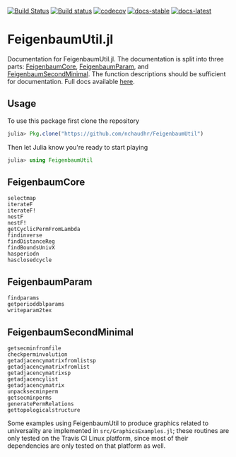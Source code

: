 [![Build Status](https://travis-ci.org/nchaudhr/FeigenbaumUtil.svg?branch=master)](https://travis-ci.org/nchaudhr/FeigenbaumUtil)
[![Build status](https://ci.appveyor.com/api/projects/status/66ik49he6kxwt3c0?svg=true)](https://ci.appveyor.com/project/nchaudhr/feigenbaumutil)
[![codecov](https://codecov.io/gh/nchaudhr/FeigenbaumUtil/branch/master/graph/badge.svg)](https://codecov.io/gh/nchaudhr/FeigenbaumUtil)
[![docs-stable](https://img.shields.io/badge/docs-stable-blue.svg)](https://nchaudhr.github.io/FeigenbaumUtil/stable)
[![docs-latest](https://img.shields.io/badge/docs-latest-blue.svg)](https://nchaudhr.github.io/FeigenbaumUtil/latest)

# FeigenbaumUtil.jl

Documentation for FeigenbaumUtil.jl. The documentation is split into three
parts: [FeigenbaumCore](@ref), [FeigenbaumParam](@ref), and
[FeigenbaumSecondMinimal](@ref). The function descriptions should be sufficient for
documentation. Full docs available [here](https://nchaudhr.github.io/FeigenbaumUtil/latest/).

## Usage

To use this package first clone the repository

```julia
julia> Pkg.clone("https://github.com/nchaudhr/FeigenbaumUtil")
```

Then let Julia know you're ready to start playing

```julia
julia> using FeigenbaumUtil
```

## FeigenbaumCore
```@docs
selectmap
iterateF
iterateF!
nestF
nestF!
getCyclicPermFromLambda
findinverse
findDistanceReg
findBoundsUnivX
hasperiodn
hasclosedcycle
```

## FeigenbaumParam
```@docs
findparams
getperioddblparams
writeparam2tex
```

## FeigenbaumSecondMinimal
```@docs
getsecminfromfile
checkperminvolution
getadjacencymatrixfromlistsp
getadjacencymatrixfromlist
getadjacencymatrixsp
getadjacencylist
getadjacencymatrix
unpacksecminperm
getsecminperms
generatePermRelations
gettopologicalstructure
```

Some examples using FeigenbaumUtil to produce graphics related to universality are implemented in `src/GraphicsExamples.jl`; these routines are only tested on the Travis CI Linux platform, since most of
their dependencies are only tested on that platform as well.
